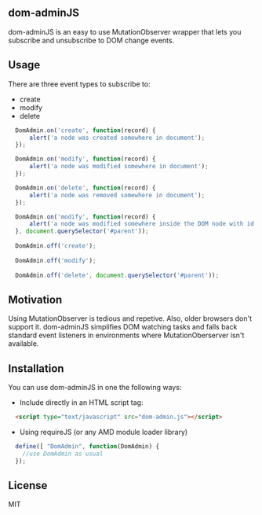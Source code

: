 ## dom-adminJS
dom-adminJS is an easy to use MutationObserver wrapper that lets you subscribe and unsubscribe to DOM change events.

## Usage
There are three event types to subscribe to:
* create
* modify
* delete

```javascript
  DomAdmin.on('create', function(record) {
      alert('a node was created somewhere in document');
  });

  DomAdmin.on('modify', function(record) {
      alert('a node was modified somewhere in document');
  });

  DomAdmin.on('delete', function(record) {
      alert('a node was removed somewhere in document');
  });

  DomAdmin.on('modify', function(record) {
      alert('a node was modified somewhere inside the DOM node with id: "parent"');
  }, document.querySelector('#parent'));
  
  DomAdmin.off('create');
  
  DomAdmin.off('modify');
  
  DomAdmin.off('delete', document.querySelector('#parent'));
```

## Motivation

Using MutationObserver is tedious and repetive. Also, older browsers don't support it. dom-adminJS simplifies DOM watching tasks and falls back standard event listeners in environments where MutationOberserver isn't available.

## Installation
You can use dom-adminJS in one the following ways:
* Include directly in an HTML script tag:
```html
  <script type="text/javascript" src="dom-admin.js"></script>
```
* Using requireJS (or any AMD module loader library)
```javascript
  define([ "DomAdmin", function(DomAdmin) {  
    //use DomAdmin as usual
  });
```

## License

MIT
